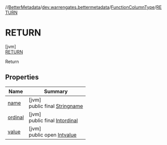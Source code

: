 //[BetterMetadata](../../../../index.md)/[dev.warrengates.bettermetadata](../../index.md)/[FunctionColumnType](../index.md)/[RETURN](index.md)

# RETURN

[jvm]\
[RETURN](index.md)

Return

## Properties

| Name | Summary |
|---|---|
| [name](../../-version-column-type/-i-s_-p-s-e-u-d-o_-c-o-l-u-m-n/index.md#-372974862%2FProperties%2F-1216412040) | [jvm]<br>public final [String](https://kotlinlang.org/api/latest/jvm/stdlib/kotlin/-string/index.html)[name](../../-version-column-type/-i-s_-p-s-e-u-d-o_-c-o-l-u-m-n/index.md#-372974862%2FProperties%2F-1216412040) |
| [ordinal](../../-version-column-type/-i-s_-p-s-e-u-d-o_-c-o-l-u-m-n/index.md#-739389684%2FProperties%2F-1216412040) | [jvm]<br>public final [Int](https://kotlinlang.org/api/latest/jvm/stdlib/kotlin/-int/index.html)[ordinal](../../-version-column-type/-i-s_-p-s-e-u-d-o_-c-o-l-u-m-n/index.md#-739389684%2FProperties%2F-1216412040) |
| [value](../-i-n/index.md#1386688373%2FProperties%2F-1216412040) | [jvm]<br>public open [Int](https://kotlinlang.org/api/latest/jvm/stdlib/kotlin/-int/index.html)[value](../-i-n/index.md#1386688373%2FProperties%2F-1216412040) |
